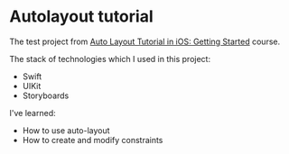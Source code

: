 # Autolayout tutorial

The test project from [Auto Layout Tutorial in iOS: Getting Started](https://www.raywenderlich.com/811496-auto-layout-tutorial-in-ios-getting-started) course.

The stack of technologies which I used in this project:
- Swift
- UIKit
- Storyboards

I've learned:
- How to use auto-layout
- How to create and modify constraints
